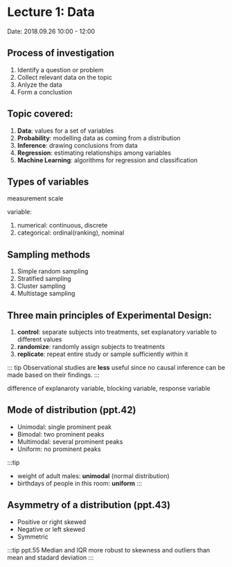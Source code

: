# Lecture 1: Data

Date: 2018.09.26 10:00 - 12:00

## Process of investigation

1. Identify a question or problem
2. Collect relevant data on the topic
3. Anlyze the data
4. Form a conclustion

## Topic covered:

1. **Data**: values for a set of variables
2. **Probability**: modelling data as coming from a distribution
3. **Inference**: drawing conclusions from data
4. **Regression**: estimating relationships among variables
5. **Machine Learning**: algorithms for regression and classification

## Types of variables

measurement scale

variable:

1.  numerical: continuous, discrete
2.  categorical: ordinal(ranking), nominal

## Sampling methods

1. Simple random sampling
2. Stratified sampling
3. Cluster sampling
4. Multistage sampling

## Three main principles of Experimental Design:

1. **control**: separate subjects into treatments, set explanatory variable to different values
2. **randomize**: randomly assign subjects to treatments
3. **replicate**: repeat entire study or sample sufficiently within it

::: tip
Observational studies are **less** useful since no causal inference can be made based on their findings.
:::

difference of explanaroty variable, blocking variable, response variable

## Mode of distribution (ppt.42)

- Unimodal: single prominent peak
- Bimodal: two prominent peaks
- Multimodal: several prominent peaks
- Uniform: no prominent peaks

:::tip

- weight of adult males: **unimodal** (normal distribution)
- birthdays of people in this room: **uniform**
  :::

## Asymmetry of a distribution (ppt.43)

- Positive or right skewed
- Negative or left skewed
- Symmetric

:::tip ppt.55
Median and IQR more robust to skewness and outliers than mean and stadard deviation
:::
